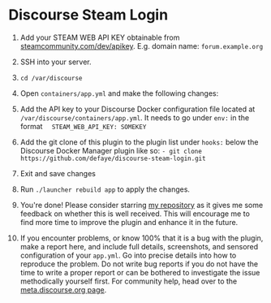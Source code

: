 Discourse Steam Login
=====================

1. Add your STEAM WEB API KEY obtainable from [steamcommunity.com/dev/apikey](http://steamcommunity.com/dev/apikey). E.g. domain name: `forum.example.org`

2. SSH into your server.

3. `cd /var/discourse`

4. Open `containers/app.yml` and make the following changes:

  1. Add the API key to your Discourse Docker configuration file located at `/var/discourse/containers/app.yml`. It needs to go under `env:` in the format `  STEAM_WEB_API_KEY: SOMEKEY`

  2. Add the git clone of this plugin to the plugin list under `hooks:` below the Discourse Docker Manager plugin like so: `- git clone https://github.com/defaye/discourse-steam-login.git`

  3. Exit and save changes

5. Run `./launcher rebuild app` to apply the changes.

6. You're done! Please consider starring [my repository][1] as it gives me some feedback on whether this is well received. This will encourage me to find more time to improve the plugin and enhance it in the future.

7. If you encounter problems, or know 100% that it is a bug with the plugin, make a report here, and include full details, screenshots, and sensored configuration of your `app.yml`. Go into precise details into how to reproduce the problem. Do not write bug reports if you do not have the time to write a proper report or can be bothered to investigate the issue methodically yourself first. For community help, head over to the [meta.discourse.org page][2].

[1]:https://github.com/defaye/discourse-steam-login
[2]:https://meta.discourse.org/t/steam-login-authentication-plugin/18153
